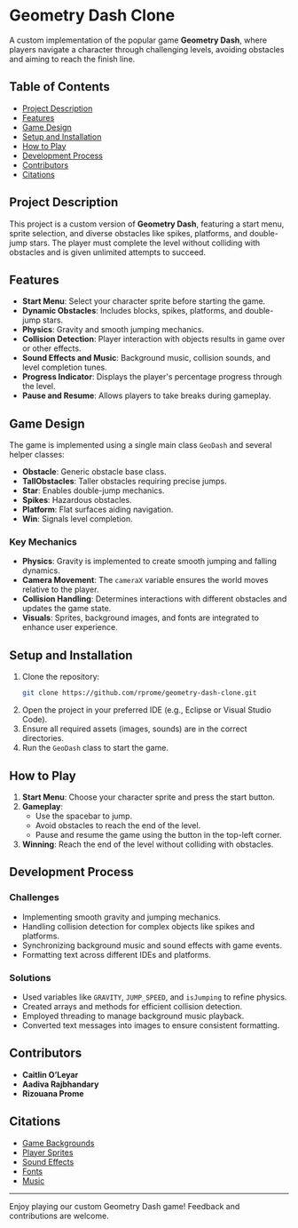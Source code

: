# Geometry Dash Clone

A custom implementation of the popular game **Geometry Dash**, where players navigate a character through challenging levels, avoiding obstacles and aiming to reach the finish line.

## Table of Contents
- [Project Description](#project-description)
- [Features](#features)
- [Game Design](#game-design)
- [Setup and Installation](#setup-and-installation)
- [How to Play](#how-to-play)
- [Development Process](#development-process)
- [Contributors](#contributors)
- [Citations](#citations)

## Project Description
This project is a custom version of **Geometry Dash**, featuring a start menu, sprite selection, and diverse obstacles like spikes, platforms, and double-jump stars. The player must complete the level without colliding with obstacles and is given unlimited attempts to succeed.

## Features
- **Start Menu**: Select your character sprite before starting the game.
- **Dynamic Obstacles**: Includes blocks, spikes, platforms, and double-jump stars.
- **Physics**: Gravity and smooth jumping mechanics.
- **Collision Detection**: Player interaction with objects results in game over or other effects.
- **Sound Effects and Music**: Background music, collision sounds, and level completion tunes.
- **Progress Indicator**: Displays the player's percentage progress through the level.
- **Pause and Resume**: Allows players to take breaks during gameplay.

## Game Design
The game is implemented using a single main class `GeoDash` and several helper classes:
- **Obstacle**: Generic obstacle base class.
- **TallObstacles**: Taller obstacles requiring precise jumps.
- **Star**: Enables double-jump mechanics.
- **Spikes**: Hazardous obstacles.
- **Platform**: Flat surfaces aiding navigation.
- **Win**: Signals level completion.

### Key Mechanics
- **Physics**: Gravity is implemented to create smooth jumping and falling dynamics.
- **Camera Movement**: The `cameraX` variable ensures the world moves relative to the player.
- **Collision Handling**: Determines interactions with different obstacles and updates the game state.
- **Visuals**: Sprites, background images, and fonts are integrated to enhance user experience.

## Setup and Installation
1. Clone the repository:
   ```bash
   git clone https://github.com/rprome/geometry-dash-clone.git
   ```
2. Open the project in your preferred IDE (e.g., Eclipse or Visual Studio Code).
3. Ensure all required assets (images, sounds) are in the correct directories.
4. Run the `GeoDash` class to start the game.

## How to Play
1. **Start Menu**: Choose your character sprite and press the start button.
2. **Gameplay**:
   - Use the spacebar to jump.
   - Avoid obstacles to reach the end of the level.
   - Pause and resume the game using the button in the top-left corner.
3. **Winning**: Reach the end of the level without colliding with obstacles.

## Development Process
### Challenges
- Implementing smooth gravity and jumping mechanics.
- Handling collision detection for complex objects like spikes and platforms.
- Synchronizing background music and sound effects with game events.
- Formatting text across different IDEs and platforms.

### Solutions
- Used variables like `GRAVITY`, `JUMP_SPEED`, and `isJumping` to refine physics.
- Created arrays and methods for efficient collision detection.
- Employed threading to manage background music playback.
- Converted text messages into images to ensure consistent formatting.

## Contributors
- **Caitlin O’Leyar**
- **Aadiva Rajbhandary**
- **Rizouana Prome**
  
## Citations
- [Game Backgrounds](https://www.gamedevmarket.net/asset/lake-background)
- [Player Sprites](https://gdbrowser.com/iconkit/)
- [Sound Effects](https://pixabay.com/sound-effects/search/game/)
- [Fonts](https://www.dafont.com/)
- [Music](https://downloads.khinsider.com/game-soundtracks/album/geometry-dash/)

---
Enjoy playing our custom Geometry Dash game! Feedback and contributions are welcome.
